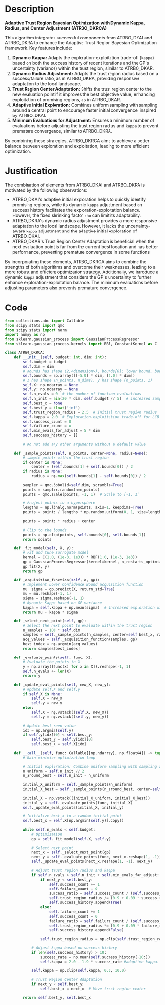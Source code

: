# Description
**Adaptive Trust Region Bayesian Optimization with Dynamic Kappa, Radius, and Center Adjustment (ATRBO_DKRCA)**

This algorithm integrates successful components from ATRBO_DKAI and ATRBO_DKRA to enhance the Adaptive Trust Region Bayesian Optimization framework. Key features include:

1.  **Dynamic Kappa:** Adapts the exploration-exploitation trade-off (`kappa`) based on both the success history of recent iterations and the GP's uncertainty (variance) within the trust region, similar to ATRBO_DKAR.
2.  **Dynamic Radius Adjustment:** Adapts the trust region radius based on a success/failure ratio, as in ATRBO_DKRA, providing responsive adaptation to the local landscape.
3.  **Trust Region Center Adaptation:** Shifts the trust region center to the new evaluation point if it improves the best objective value, enhancing exploitation of promising regions, as in ATRBO_DKAR.
4.  **Adaptive Initial Exploration:** Combines uniform sampling with sampling around a central point to encourage faster initial convergence, inspired by ATRBO_DKAI.
5.  **Minimum Evaluations for Adjustment:** Ensures a minimum number of evaluations before adjusting the trust region radius and `kappa` to prevent premature convergence, similar to ATRBO_DKRA.

By combining these strategies, ATRBO_DKRCA aims to achieve a better balance between exploration and exploitation, leading to more efficient optimization.

# Justification
The combination of elements from ATRBO_DKAI and ATRBO_DKRA is motivated by the following observations:

*   ATRBO_DKAI's adaptive initial exploration helps to quickly identify promising regions, while its dynamic `kappa` adjustment based on success history facilitates the exploration-exploitation balance. However, the fixed shrinking factor `rho` can limit its adaptability.
*   ATRBO_DKRA's dynamic radius adjustment provides a more responsive adaptation to the local landscape. However, it lacks the uncertainty-aware `kappa` adjustment and the adaptive initial exploration of ATRBO_DKAI.
*   ATRBO_DKAR's Trust Region Center Adaptation is beneficial when the next evaluation point is far from the current best location and has better performance, preventing premature convergence in some functions

By incorporating these elements, ATRBO_DKRCA aims to combine the strengths of both algorithms and overcome their weaknesses, leading to a more robust and efficient optimization strategy. Additionally, we introduce a dynamic `kappa` adjustment that considers the GP's uncertainty to further enhance exploration-exploitation balance. The minimum evaluations before adjusting parameters also prevents premature convergence.

# Code
```python
from collections.abc import Callable
from scipy.stats import qmc
from scipy.stats import norm
import numpy as np
from sklearn.gaussian_process import GaussianProcessRegressor
from sklearn.gaussian_process.kernels import RBF, ConstantKernel as C

class ATRBO_DKRCA:
    def __init__(self, budget: int, dim: int):
        self.budget = budget
        self.dim = dim
        # bounds has shape (2,<dimension>), bounds[0]: lower bound, bounds[1]: upper bound
        self.bounds = np.array([[-5.0] * dim, [5.0] * dim])
        # X has shape (n_points, n_dims), y has shape (n_points, 1)
        self.X: np.ndarray = None
        self.y: np.ndarray = None
        self.n_evals = 0  # the number of function evaluations
        self.n_init = min(20 * dim, self.budget // 5)  # increased samples for initial exploration
        self.best_x = None
        self.best_y = float('inf')
        self.trust_region_radius = 2.5  # Initial trust region radius
        self.kappa = 2.0  # Exploration-exploitation trade-off for LCB
        self.success_count = 0
        self.failure_count = 0
        self.min_evals_for_adjust = 5 * dim
        self.success_history = []

        # Do not add any other arguments without a default value

    def _sample_points(self, n_points, center=None, radius=None):
        # sample points within the trust region
        if center is None:
            center = (self.bounds[1] + self.bounds[0]) / 2
        if radius is None:
            radius = np.max(self.bounds[1] - self.bounds[0]) / 2

        sampler = qmc.Sobol(d=self.dim, scramble=True)
        points = sampler.random(n=n_points)
        points = qmc.scale(points, -1, 1)  # Scale to [-1, 1]

        # Project points to a hypersphere
        lengths = np.linalg.norm(points, axis=1, keepdims=True)
        points = points / lengths * np.random.uniform(0, 1, size=lengths.shape) ** (1 / self.dim)

        points = points * radius + center

        # Clip to the bounds
        points = np.clip(points, self.bounds[0], self.bounds[1])
        return points

    def _fit_model(self, X, y):
        # Fit and tune surrogate model
        kernel = C(1.0, (1e-3, 1e3)) * RBF(1.0, (1e-3, 1e3))
        gp = GaussianProcessRegressor(kernel=kernel, n_restarts_optimizer=5, random_state=42)
        gp.fit(X, y)
        return gp

    def _acquisition_function(self, X, gp):
        # Implement Lower Confidence Bound acquisition function
        mu, sigma = gp.predict(X, return_std=True)
        mu = mu.reshape(-1, 1)
        sigma = sigma.reshape(-1, 1)
        # Dynamic Kappa based on GP variance
        kappa = self.kappa + np.mean(sigma)  # Increased exploration with high variance
        return mu - kappa * sigma

    def _select_next_point(self, gp):
        # Select the next point to evaluate within the trust region
        n_samples = 100 * self.dim
        samples = self._sample_points(n_samples, center=self.best_x, radius=self.trust_region_radius)
        acq_values = self._acquisition_function(samples, gp)
        best_index = np.argmin(acq_values)
        return samples[best_index]

    def _evaluate_points(self, func, X):
        # Evaluate the points in X
        y = np.array([func(x) for x in X]).reshape(-1, 1)
        self.n_evals += len(X)
        return y

    def _update_eval_points(self, new_X, new_y):
        # Update self.X and self.y
        if self.X is None:
            self.X = new_X
            self.y = new_y
        else:
            self.X = np.vstack((self.X, new_X))
            self.y = np.vstack((self.y, new_y))

        # Update best seen value
        idx = np.argmin(self.y)
        if self.y[idx][0] < self.best_y:
            self.best_y = self.y[idx][0]
            self.best_x = self.X[idx]

    def __call__(self, func: Callable[[np.ndarray], np.float64]) -> tuple[np.float64, np.array]:
        # Main minimize optimization loop

        # Initial exploration: Combine uniform sampling with sampling around the best seen point
        n_uniform = self.n_init // 2
        n_around_best = self.n_init - n_uniform

        initial_X_uniform = self._sample_points(n_uniform)
        initial_X_best = self._sample_points(n_around_best, center=self.bounds[1]/2, radius=np.max(self.bounds[1] - self.bounds[0]) / 4)  # Sampling around the middle

        initial_X = np.vstack((initial_X_uniform, initial_X_best))
        initial_y = self._evaluate_points(func, initial_X)
        self._update_eval_points(initial_X, initial_y)

        # Initialize best_x to a random initial point
        self.best_x = self.X[np.argmin(self.y)].copy()

        while self.n_evals < self.budget:
            # Optimization
            gp = self._fit_model(self.X, self.y)

            # Select next point
            next_x = self._select_next_point(gp)
            next_y = self._evaluate_points(func, next_x.reshape(1, -1))
            self._update_eval_points(next_x.reshape(1, -1), next_y)

            # Adjust trust region radius and kappa
            if self.n_evals > self.n_init + self.min_evals_for_adjust:
                if next_y < self.best_y:
                    self.success_count += 1
                    self.failure_count = 0
                    success_ratio = self.success_count / (self.success_count + self.failure_count + 1e-9)
                    self.trust_region_radius /= (0.9 + 0.09 * success_ratio)  # Expand faster with higher success
                    self.success_history.append(True)
                else:
                    self.failure_count += 1
                    self.success_count = 0
                    failure_ratio = self.failure_count / (self.success_count + self.failure_count + 1e-9)
                    self.trust_region_radius *= (0.9 + 0.09 * failure_ratio)  # Shrink faster with higher failure
                    self.success_history.append(False)

                self.trust_region_radius = np.clip(self.trust_region_radius, 1e-2, np.max(self.bounds[1] - self.bounds[0]) / 2)

            # Adjust kappa based on success history
            if len(self.success_history) > 10:
                success_rate = np.mean(self.success_history[-10:])
                self.kappa = 2.0 - 1.9 * success_rate #adaptive kappa. Higher success rate leads to lower kappa, and thus less exploration.

            self.kappa = np.clip(self.kappa, 0.1, 10.0)

            # Trust Region Center Adaptation
            if next_y < self.best_y:
                self.best_x = next_x  # Move trust region center

        return self.best_y, self.best_x
```